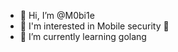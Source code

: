 - 👋 Hi, I’m @M0bi1e
- 👀 I'm interested in Mobile security 📱
- 🌱 I’m currently learning golang

<!---
M0bi1e/M0bi1e is a ✨ special ✨ repository because its `README.md` (this file) appears on your GitHub profile.
You can click the Preview link to take a look at your changes.
--->
